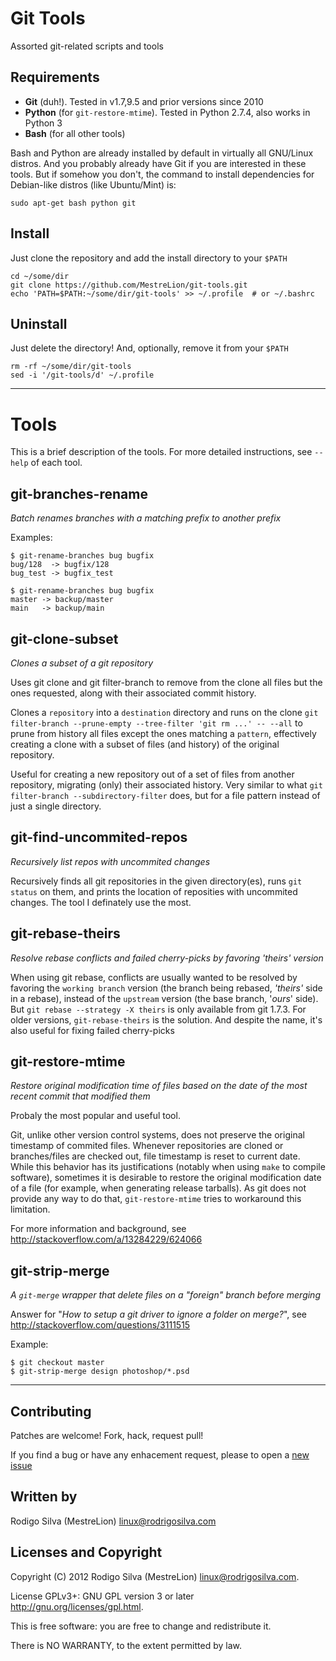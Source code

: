 Git Tools
=========

Assorted git-related scripts and tools


Requirements
------------

- **Git** (duh!). Tested in v1.7,9.5 and prior versions since 2010
- **Python** (for `git-restore-mtime`). Tested in Python 2.7.4, also works in Python 3
- **Bash** (for all other tools)

Bash and Python are already installed by default in virtually all GNU/Linux distros. And you probably already have Git if you are interested in these tools. But if somehow you don't, the command to install dependencies for Debian-like distros (like Ubuntu/Mint) is:

`sudo apt-get bash python git`

Install
-------

Just clone the repository and add the install directory to your `$PATH`

	cd ~/some/dir
	git clone https://github.com/MestreLion/git-tools.git
	echo 'PATH=$PATH:~/some/dir/git-tools' >> ~/.profile  # or ~/.bashrc


Uninstall
---------

Just delete the directory! And, optionally, remove it from your `$PATH`

	rm -rf ~/some/dir/git-tools
	sed -i '/git-tools/d' ~/.profile

---

Tools
=====

This is a brief description of the tools. For more detailed instructions, see `--help` of each tool.

git-branches-rename
-------------------

*Batch renames branches with a matching prefix to another prefix*

Examples:

	$ git-rename-branches bug bugfix
	bug/128  -> bugfix/128
	bug_test -> bugfix_test

	$ git-rename-branches bug bugfix
	master -> backup/master
	main   -> backup/main


git-clone-subset
----------------

*Clones a subset of a git repository*

Uses git clone and git filter-branch to remove from the clone all files but the ones requested, along with their associated commit history.

Clones a `repository` into a `destination` directory and runs on the clone `git filter-branch --prune-empty --tree-filter 'git rm ...' -- --all` to prune from history all files except the ones matching a `pattern`, effectively creating a clone with a subset of files (and history) of the original repository.

Useful for creating a new repository out of a set of files from another repository, migrating (only) their associated history. Very similar to what `git filter-branch --subdirectory-filter` does, but for a file pattern instead of just a single directory.


git-find-uncommited-repos
-------------------------

*Recursively list repos with uncommited changes*

Recursively finds all git repositories in the given directory(es), runs `git status` on them, and prints the location of reposities with uncommited changes. The tool I definately use the most.


git-rebase-theirs
-----------------

*Resolve rebase conflicts and failed cherry-picks by favoring '*theirs*' version*

When using git rebase, conflicts are usually wanted to be resolved by favoring the `working branch` version (the branch being rebased, *'theirs'* side in a rebase), instead of the `upstream` version (the base branch, '*ours*' side). But `git rebase --strategy -X theirs` is only available from git 1.7.3. For older versions, `git-rebase-theirs` is the solution. And despite the name, it's also useful for fixing failed cherry-picks


git-restore-mtime
-----------------

*Restore original modification time of files based on the date of the most recent commit that modified them*

Probaly the most popular and useful tool.

Git, unlike other version control systems, does not preserve the original timestamp of commited files. Whenever repositories are cloned or branches/files are checked out, file timestamp is reset to current date. While this behavior has its justifications (notably when using `make` to compile software), sometimes it is desirable to restore the original modification date of a file (for example, when generating release tarballs). As git does not provide any way to do that, `git-restore-mtime` tries to workaround this limitation.

For more information and background, see http://stackoverflow.com/a/13284229/624066


git-strip-merge
---------------

*A `git-merge` wrapper that delete files on a "foreign" branch before merging*

Answer for "*How to setup a git driver to ignore a folder on merge?*", see http://stackoverflow.com/questions/3111515

Example:

	$ git checkout master
	$ git-strip-merge design photoshop/*.psd

---

Contributing
------------

Patches are welcome! Fork, hack, request pull!

If you find a bug or have any enhacement request, please to open a [new issue](https://github.com/MestreLion/git-tools/issues/new)


Written by
----------

Rodigo Silva (MestreLion) <linux@rodrigosilva.com>

Licenses and Copyright
----------------------

Copyright (C) 2012 Rodigo Silva (MestreLion) <linux@rodrigosilva.com>.

License GPLv3+: GNU GPL version 3 or later <http://gnu.org/licenses/gpl.html>.

This is free software: you are free to change and redistribute it.

There is NO WARRANTY, to the extent permitted by law.
